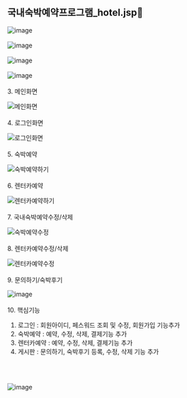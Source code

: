 ## 국내숙박예약프로그램_hotel.jsp👋

![image](https://github.com/user-attachments/assets/8c7989f8-f190-486e-924d-ffe35e43f065)
<br>
<br>
![image](https://github.com/user-attachments/assets/3eb1bd84-0548-4567-84ac-c882d96570a1)
<br>
<br>
![image](https://github.com/user-attachments/assets/fbc7c480-95ce-4b23-bd8d-39347638dbfd)
<br>
<br>
![image](https://github.com/user-attachments/assets/a4e277f0-2c85-45ba-8ff8-f10b3612d7e8)
<br>
<br>
3. 메인화면

![메인화면](https://github.com/user-attachments/assets/a9225bad-cc72-4b45-94e0-ca46085cc8ec)
<br>
<br>
4. 로그인화면

![로그인화면](https://github.com/user-attachments/assets/e0ca9250-887c-497b-82f8-19ac9975fae7)
<br>
<br>
5.  숙박예약

![숙박예약하기](https://github.com/user-attachments/assets/492b88e7-4a8c-4e6d-8354-7a0061fe72d7)
<br>
<br>
6. 렌터카예약

![렌터카예약하기](https://github.com/user-attachments/assets/a2cb0829-d49e-499c-a576-b08ee894bd7e)
<br>
<br>
7. 국내숙박예약수정/삭제

![숙박예약수정](https://github.com/user-attachments/assets/7fc326b1-6fc0-40dc-b4c4-f883154877a7)
<br>
<br>
8. 렌터카예약수정/삭제

![렌터카예약수정](https://github.com/user-attachments/assets/6c2372ed-c9e9-4054-9706-0c253583625c)
<br>
<br>
9. 문의하기/숙박후기

![image](https://github.com/user-attachments/assets/d257f05d-bc1f-4f1d-af54-0b0648dfa143)
<br>
<br>
10. 핵심기능

1. 로그인 : 회원아이디, 페스워드 조회 및 수정, 회원가입 기능추가
2. 숙박예약 : 예약, 수정, 삭제, 결제기능 추가
3. 렌터카예약 : 예약, 수정, 삭제, 결제기능 추가
4. 게시판 : 문의하기, 숙박후기 등록, 수정, 삭제 기능 추가
<br>
<br>

![image](https://github.com/user-attachments/assets/a4fcb402-e417-4398-a3c6-56717e3737b9)


